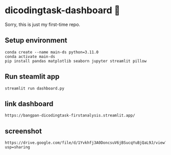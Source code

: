# dicodingtask-dashboard :confetti_ball:
Sorry, this is just my first-time repo.

## Setup environment
```
conda create --name main-ds python=3.11.0
conda activate main-ds
pip install pandas matplotlib seaborn jupyter streamlit pillow
```
## Run steamlit app
```
streamlit run dashboard.py
```
## link dashboard
```
https://bangpan-dicodingtask-firstanalysis.streamlit.app/
```

## screenshot
```
https://drive.google.com/file/d/1Yvkhfj3A0DoncsuV6jBSucqYuBjQaL9J/view?usp=sharing
```
